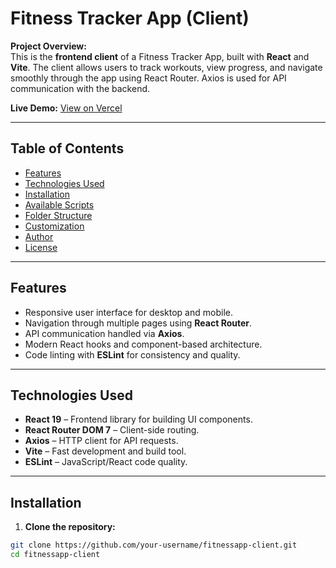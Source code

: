 # Fitness Tracker App (Client)

**Project Overview:**  
This is the **frontend client** of a Fitness Tracker App, built with **React** and **Vite**. The client allows users to track workouts, view progress, and navigate smoothly through the app using React Router. Axios is used for API communication with the backend.  

**Live Demo:** [View on Vercel](https://fitness-app-client-amber.vercel.app/)  

---

## Table of Contents
- [Features](#features)  
- [Technologies Used](#technologies-used)  
- [Installation](#installation)  
- [Available Scripts](#available-scripts)  
- [Folder Structure](#folder-structure)  
- [Customization](#customization)  
- [Author](#author)  
- [License](#license)  

---

## Features
- Responsive user interface for desktop and mobile.  
- Navigation through multiple pages using **React Router**.  
- API communication handled via **Axios**.  
- Modern React hooks and component-based architecture.  
- Code linting with **ESLint** for consistency and quality.  

---

## Technologies Used
- **React 19** – Frontend library for building UI components.  
- **React Router DOM 7** – Client-side routing.  
- **Axios** – HTTP client for API requests.  
- **Vite** – Fast development and build tool.  
- **ESLint** – JavaScript/React code quality.  

---

## Installation

1. **Clone the repository:**
```bash
git clone https://github.com/your-username/fitnessapp-client.git
cd fitnessapp-client
